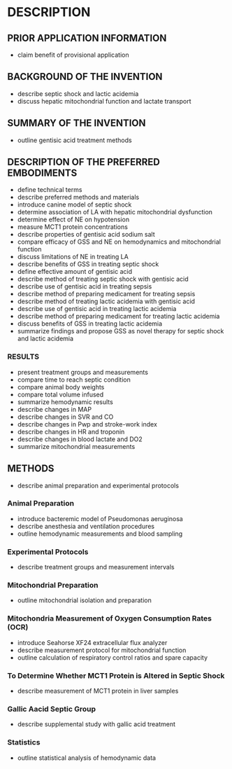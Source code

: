 # DESCRIPTION

## PRIOR APPLICATION INFORMATION

- claim benefit of provisional application

## BACKGROUND OF THE INVENTION

- describe septic shock and lactic acidemia
- discuss hepatic mitochondrial function and lactate transport

## SUMMARY OF THE INVENTION

- outline gentisic acid treatment methods

## DESCRIPTION OF THE PREFERRED EMBODIMENTS

- define technical terms
- describe preferred methods and materials
- introduce canine model of septic shock
- determine association of LA with hepatic mitochondrial dysfunction
- determine effect of NE on hypotension
- measure MCT1 protein concentrations
- describe properties of gentisic acid sodium salt
- compare efficacy of GSS and NE on hemodynamics and mitochondrial function
- discuss limitations of NE in treating LA
- describe benefits of GSS in treating septic shock
- define effective amount of gentisic acid
- describe method of treating septic shock with gentisic acid
- describe use of gentisic acid in treating sepsis
- describe method of preparing medicament for treating sepsis
- describe method of treating lactic acidemia with gentisic acid
- describe use of gentisic acid in treating lactic acidemia
- describe method of preparing medicament for treating lactic acidemia
- discuss benefits of GSS in treating lactic acidemia
- summarize findings and propose GSS as novel therapy for septic shock and lactic acidemia

### RESULTS

- present treatment groups and measurements
- compare time to reach septic condition
- compare animal body weights
- compare total volume infused
- summarize hemodynamic results
- describe changes in MAP
- describe changes in SVR and CO
- describe changes in Pwp and stroke-work index
- describe changes in HR and troponin
- describe changes in blood lactate and DO2
- summarize mitochondrial measurements

## METHODS

- describe animal preparation and experimental protocols

### Animal Preparation

- introduce bacteremic model of Pseudomonas aeruginosa
- describe anesthesia and ventilation procedures
- outline hemodynamic measurements and blood sampling

### Experimental Protocols

- describe treatment groups and measurement intervals

### Mitochondrial Preparation

- outline mitochondrial isolation and preparation

### Mitochondria Measurement of Oxygen Consumption Rates (OCR)

- introduce Seahorse XF24 extracellular flux analyzer
- describe measurement protocol for mitochondrial function
- outline calculation of respiratory control ratios and spare capacity

### To Determine Whether MCT1 Protein is Altered in Septic Shock

- describe measurement of MCT1 protein in liver samples

### Gallic Aacid Septic Group

- describe supplemental study with gallic acid treatment

### Statistics

- outline statistical analysis of hemodynamic data


